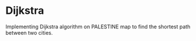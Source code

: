 # Dijkstra
Implementing Dijkstra algorithm on PALESTINE map to find the shortest path between two cities.
